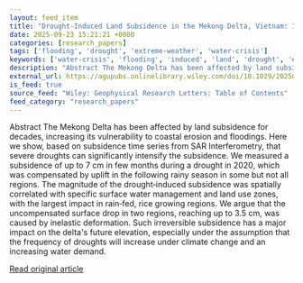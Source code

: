 ```yaml
---
layout: feed_item
title: "Drought‐Induced Land Subsidence in the Mekong Delta, Vietnam: Insights From SAR Interferometry"
date: 2025-09-23 15:21:21 +0000
categories: [research_papers]
tags: ['flooding', 'drought', 'extreme-weather', 'water-crisis']
keywords: ['water-crisis', 'flooding', 'induced', 'land', 'drought', 'extreme-weather']
description: "Abstract The Mekong Delta has been affected by land subsidence for decades, increasing its vulnerability to coastal erosion and floodings"
external_url: https://agupubs.onlinelibrary.wiley.com/doi/10.1029/2025GL117096?af=R
is_feed: true
source_feed: "Wiley: Geophysical Research Letters: Table of Contents"
feed_category: "research_papers"
---
```


Abstract The Mekong Delta has been affected by land subsidence for decades, increasing its vulnerability to coastal erosion and floodings. Here we show, based on subsidence time series from SAR Interferometry, that severe droughts can significantly intensify the subsidence. We measured a subsidence of up to 7 cm in few months during a drought in 2020, which was compensated by uplift in the following rainy season in some but not all regions. The magnitude of the drought‐induced subsidence was spatially correlated with specific surface water management and land use zones, with the largest impact in rain‐fed, rice growing regions. We argue that the uncompensated surface drop in two regions, reaching up to 3.5 cm, was caused by inelastic deformation. Such irreversible subsidence has a major impact on the delta's future elevation, especially under the assumption that the frequency of droughts will increase under climate change and an increasing water demand.

[Read original article](https://agupubs.onlinelibrary.wiley.com/doi/10.1029/2025GL117096?af=R)
